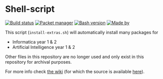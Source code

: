 # Shell-script

[![Build status](https://i.imgur.com/bZag5zT.png)]()
[![Packet manager](https://i.imgur.com/ot9wyia.png)]()
[![Bash version](https://i.imgur.com/ZsjtDis.png)]()
[![Made by](https://i.imgur.com/glZaFDi.png)]()


This script (`install-extras.sh`) will automatically install many packages for
- Informatica year 1 & 2
- Artificial Intelligence year 1 & 2

Other files in this repository are no longer used and only exist in this repository for archival purposes.

For more info check [the wiki](https://linux.datanose.nl) (for which the source is available [here](https://github.com/UvA-FNWI/byod-wiki)).

